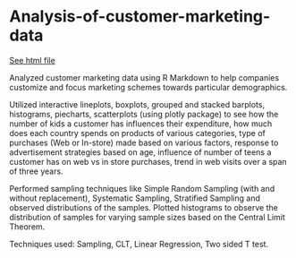 # Analysis-of-customer-marketing-data
[See html file](https://htmlpreview.github.io/?https://github.com/HeenaRijhwani/Analysis-of-customer-marketing-data/blob/main/Marketing_analysis.html)

Analyzed customer marketing data using R Markdown to help companies customize and focus marketing schemes towards particular demographics.

Utilized interactive lineplots, boxplots, grouped and stacked barplots, histograms, piecharts, scatterplots (using plotly package) to see how the number of kids a customer has influences their expenditure, how much does each country spends on products of various categories, type of purchases (Web or In-store) made based on various factors, response to advertisement strategies based on age, influence of number of teens a customer has on web vs in store purchases, trend in web visits over a span of three years.

Performed sampling techniques like Simple Random Sampling (with and without replacement), Systematic Sampling, Stratified Sampling and observed distributions of the samples.
Plotted histograms to observe the distribution of samples for varying sample sizes based on the Central Limit Theorem.

Techniques used: Sampling, CLT, Linear Regression, Two sided T test.
